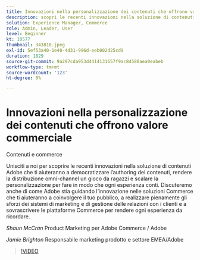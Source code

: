 ```yaml
---
title: Innovazioni nella personalizzazione dei contenuti che offrono valore commerciale
description: scopri le recenti innovazioni nella soluzione di contenuti Adobe e come Adobe sta guidando l’innovazione nelle soluzioni Commerce
solution: Experience Manager, Commerce
role: Admin, Leader, User
level: Beginner
kt: 10577
thumbnail: 343810.jpeg
exl-id: 5ef53a40-1e40-4d31-996d-eeb002d25cd9
duration: 1829
source-git-commit: 9a297cda953d4414131657f9ac84580aea0eabeb
workflow-type: tm+mt
source-wordcount: '123'
ht-degree: 0%

---
```


# Innovazioni nella personalizzazione dei contenuti che offrono valore commerciale

Contenuti e commerce

Unisciti a noi per scoprire le recenti innovazioni nella soluzione di contenuti Adobe che ti aiuteranno a democratizzare l’authoring dei contenuti, rendere la distribuzione omni-channel un gioco da ragazzi e scalare la personalizzazione per fare in modo che ogni esperienza conti.  Discuteremo anche di come Adobe stia guidando l’innovazione nelle soluzioni Commerce che ti aiuteranno a coinvolgere il tuo pubblico, a realizzare pienamente gli sforzi dei sistemi di marketing e di gestione delle relazioni con i clienti e a sovrascrivere le piattaforme Commerce per rendere ogni esperienza da ricordare.

*Shaun McCran* Product Marketing per Adobe Commerce / Adobe

*Jamie Brighton* Responsabile marketing prodotto e settore EMEA/Adobe

>[!VIDEO](https://video.tv.adobe.com/v/343810/?quality=12&learn=on)
